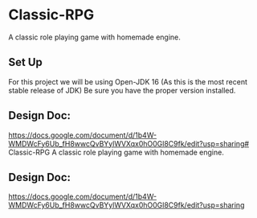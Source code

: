# Classic-RPG
A classic role playing game with homemade engine.
## Set Up
For this project we will be using Open-JDK 16 (As this is the most recent stable release of JDK) Be sure you have the proper version installed.
## Design Doc:
https://docs.google.com/document/d/1b4W-WMDWcFy6Ub_fH8wwcQvBYylWVXqx0hO0Gl8C9fk/edit?usp=sharing# Classic-RPG
A classic role playing game with homemade engine.
## Design Doc:
https://docs.google.com/document/d/1b4W-WMDWcFy6Ub_fH8wwcQvBYylWVXqx0hO0Gl8C9fk/edit?usp=sharing

